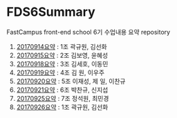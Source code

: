 # FDS6Summary
FastCampus front-end school 6기 수업내용 요약 repository

1. [20170914요약](20170914/20170914.md) : 1조 곽규원, 김선화
1. [20170915요약](20170915/20170915.md) : 2조 김보영, 윤혜성
1. [20170918요약](20170918/20170918.md) : 3조 김세호, 이동민
1. [20170919요약](20170919/20170919.md) : 4조 김  원, 이우주
1. [20170920요약](20170920/20170920.md) : 5조 이재성, 제  일, 이찬규
1. [20170921요약](20170921/20170921.md) : 6조 박찬규, 신지섭
1. [20170925요약](20170925/20170925.md) : 7조 정석원, 최민경
1. [20170926요약](20170926/20170926.md) : 1조 곽규원, 김선화